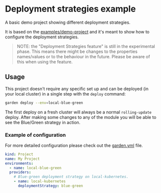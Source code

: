 # Deployment strategies example

A basic demo project showing different deployment strategies.

It is based on the [examples/demo-project](../demo-project) and it's meant to show how to configure the deployment strategies.

> NOTE: the "Deployment Strategies feature" is still in the experimental phase. This means there might be changes to the properties names/values or to the behaviour in the future. Please be aware of this when using the feature.


## Usage

This project doesn't require any specific set up and can be deployed (in your local cluster) in a single step with the `deploy` command:

```sh
garden deploy --env=local-blue-green
```

The first deploy on a fresh cluster will always be a normal `rolling-update` deploy. After making some changes to any of the module you will be able to see the Blue/Green strategy in action.

### Example of configuration

For more detailed configuration please check out the [garden.yml](garden.yml) file.

```yaml
kind: Project
name: My Project
environments:
  - name: local-blue-green
  providers:
    # Blue-green deployment strategy on local-kubernetes.
    - name: local-kubernetes
      deploymentStrategy: blue-green
```
